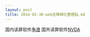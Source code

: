 ```yaml
---
layout: post
title: 2014-03-30-web无障碍化整理贴.md
---
```


国内读屏软件[争渡](/attachments/2014-03-30-zdsr_pw_setup_1.4.7.6.exe)
国外读屏软件[NVDA](http://www.topcss.org/demo/nvda-2011.2-user-guide.html)
